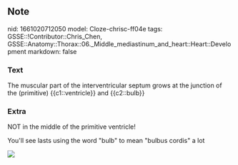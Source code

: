 ## Note
nid: 1661020712050
model: Cloze-chrisc-ff04e
tags: GSSE::!Contributor::Chris_Chen, GSSE::Anatomy::Thorax::06._Middle_mediastinum_and_heart::Heart::Development
markdown: false

### Text
<div class="toggle">
  The muscular part of the interventricular septum grows at the
  junction of the (primitive) {{c1::ventricle}} and {{c2::bulb}}
</div>

### Extra
<p id="59d2b48d-5a61-4550-bec6-b742fe20ed89" class="">NOT in the
middle of the primitive ventricle!
<p id="59d2b48d-5a61-4550-bec6-b742fe20ed89" class="">You'll see
lasts using the word "bulb" to mean "bulbus cordis" a lot
<p id="59d2b48d-5a61-4550-bec6-b742fe20ed89" class=""><img src= 
"Screen%20shot%202012-01-26%20at%209.17.00%20PM.png">

